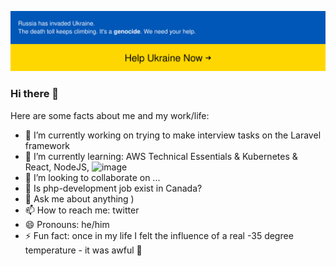 [![Stand With Ukraine](https://raw.githubusercontent.com/vshymanskyy/StandWithUkraine/main/banner2-direct.svg)](https://stand-with-ukraine.pp.ua)

### Hi there 👋

Here are some facts about me and my work/life:

- 🔭 I’m currently working on trying to make interview tasks on the Laravel framework
- 🌱 I’m currently learning: AWS Technical Essentials & Kubernetes & React, NodeJS, ![image](https://github.com/Bujhm/bujhm/assets/369667/e60b67be-6cc5-4395-9244-49d6f826cf46)
- 👯 I’m looking to collaborate on ...
- 🤔 Is php-development job exist in Canada?
- 💬 Ask me about anything )
- 📫 How to reach me: twitter
- 😄 Pronouns: he/him
- ⚡ Fun fact: once in my life I felt the influence of a real -35 degree temperature - it was awful 🥶
